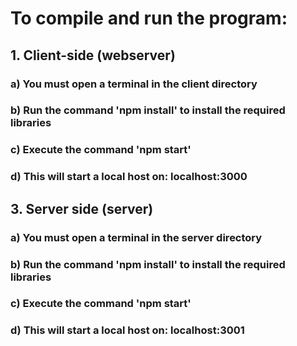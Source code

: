 # To compile and run the program:

## 1. Client-side (webserver)
### a) You must open a terminal in the client directory
### b) Run the command 'npm install' to install the required libraries
### c) Execute the command 'npm start'
### d) This will start a local host on: localhost:3000
## 3. Server side (server)
### a) You must open a terminal in the server directory
### b) Run the command 'npm install' to install the required libraries
### c) Execute the command 'npm start'
### d) This will start a local host on: localhost:3001
